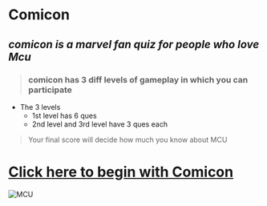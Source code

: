 # Comicon
## **_comicon is a marvel fan quiz for people who  love Mcu_**

>### **comicon has 3 diff levels of gameplay in which you can participate**

* The 3 levels
  * 1st level has 6 ques
  * 2nd level and 3rd level have 3 ques each

> Your final score will decide how much you know about MCU

# **[Click here to begin with Comicon][linkvar]**  

[linkvar]:https://replit.com/@prateekkamra1/mark2marvel#index.js

![MCU](https://static.wikia.nocookie.net/logopedia/images/6/63/Marvel_Studios_logo.svg/revision/latest/scale-to-width-down/300?cb=20171229211148)
